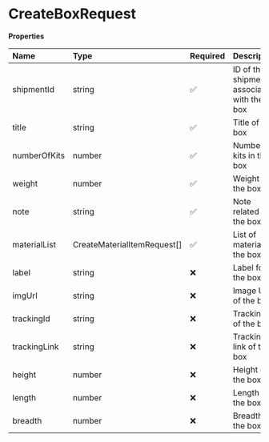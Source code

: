 # CreateBoxRequest

**Properties**

| Name         | Type                        | Required | Description                                |
| :----------- | :-------------------------- | :------- | :----------------------------------------- |
| shipmentId   | string                      | ✅       | ID of the shipment associated with the box |
| title        | string                      | ✅       | Title of the box                           |
| numberOfKits | number                      | ✅       | Number of kits in the box                  |
| weight       | number                      | ✅       | Weight of the box                          |
| note         | string                      | ✅       | Note related to the box                    |
| materialList | CreateMaterialItemRequest[] | ✅       | List of materials in the box               |
| label        | string                      | ❌       | Label for the box                          |
| imgUrl       | string                      | ❌       | Image URL of the box                       |
| trackingId   | string                      | ❌       | Tracking ID of the box                     |
| trackingLink | string                      | ❌       | Tracking link of the box                   |
| height       | number                      | ❌       | Height of the box                          |
| length       | number                      | ❌       | Length of the box                          |
| breadth      | number                      | ❌       | Breadth of the box                         |

<!-- This file was generated by liblab | https://liblab.com/ -->
